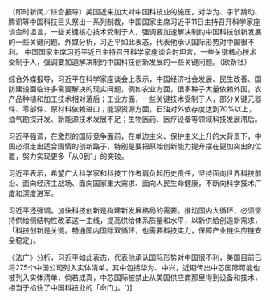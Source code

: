 〔即时新闻／综合报导〕美国近来加大对中国科技业的施压，对华为、字节跳动、腾讯等中国科技巨头祭出一系列制裁，中国国家主席习近平11日主持召开科学家座谈会时坦言，一些关键核心技术受制于人，强调要加速解决制约中国科技创新发展的一些关键问题。外媒分析，习近平如此表态，代表他承认国际形势对中国很不利。 中国国家主席习近平近日主持召开科学家座谈会时坦言，一些关键核心技术受制于人，强调要加速解决制约中国科技创新发展的一些关键问题。（欧新社）

综合外媒报导，习近平在科学家座谈会上表示，中国经济社会发展、民生改善、国防建设面临许多需要解决的现实问题，例如农业方面，很多种子大量依赖外国，农产品种植和加工技术相对落后；工业方面，一些关键技术受制于人，部分关键元器件、零部件、原材料依赖进口；能源资源方面，石油对外依存度达到70%以上，油气勘探开发、新能源技术发展不足；生物医药、医疗设备等领域科技发展滞后。

习近平强调，在激烈的国际竞争面前，在单边主义、保护主义上升的大背景下，中国必须走出适合国情的创新路子，特别是要把原始创新能力提升摆在更加突出的位置，努力实现更多「从0到1」的突破。

习近平表示，希望广大科学家和科技工作者肩负起历史责任，坚持面向世界科技前沿、面向经济主战场、面向国家重大需求、面向人民生命健康，不断向科学技术广度和深度进军。

习近平还强调，加快科技创新是构建新发展格局的需要。推动国内大循环，必须坚持供给侧结构性改革这一主线，提高供给体系质量和水平，以新供给创造新需求，「科技创新是关键。畅通国内国际双循环，也需要科技实力，保障产业链供应链安全稳定」。

《法广》分析，习近平如此表态，代表他承认国际形势对中国很不利，美国目前已将275个中国公司列入实体清单，其中包括华为、中兴，近期传出中芯国际可能也被列入实体清单，倘若成真，中芯国际被禁止从美国供应商那里得到设备和技术，相当于掐住了中国科技业的「命门」。'}]